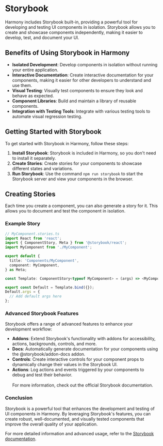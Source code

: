 # Storybook

Harmony includes Storybook built-in, providing a powerful tool for developing and testing UI components in isolation. Storybook allows you to create and showcase components independently, making it easier to develop, test, and document your UI.

## Benefits of Using Storybook in Harmony

- **Isolated Development**: Develop components in isolation without running your entire application.
- **Interactive Documentation**: Create interactive documentation for your components, making it easier for other developers to understand and use them.
- **Visual Testing**: Visually test components to ensure they look and behave as expected.
- **Component Libraries**: Build and maintain a library of reusable components.
- **Integration with Testing Tools**: Integrate with various testing tools to automate visual regression testing.

## Getting Started with Storybook

To get started with Storybook in Harmony, follow these steps:

1. **Install Storybook**: Storybook is included in Harmony, so you don't need to install it separately.
2. **Create Stories**: Create stories for your components to showcase different states and variations.
3. **Run Storybook**: Use the command `npm run storybook` to start the Storybook server and view your components in the browser.

## Creating Stories

Each time you create a component, you can also generate a story for it. This allows you to document and test the component in isolation.

### Example Story

```typescript
// MyComponent.stories.ts
import React from 'react';
import { ComponentStory, Meta } from '@storybook/react';
import MyComponent from './MyComponent';

export default {
  title: 'Components/MyComponent',
  component: MyComponent,
} as Meta;

const Template: ComponentStory<typeof MyComponent> = (args) => <MyComponent {...args} />;

export const Default = Template.bind({});
Default.args = {
  // Add default args here
};

```

### Advanced Storybook Features
Storybook offers a range of advanced features to enhance your development workflow:


- **Addons**: Extend Storybook's functionality with addons for accessibility, actions, backgrounds, controls, and more.
- **Docs**: Automatically generate documentation for your components using the @storybook/addon-docs addon.
- **Controls**: Create interactive controls for your component props to dynamically change their values in the Storybook UI.
- **Actions**: Log actions and events triggered by your components to debug and test their behavior.
<br/><br/>
For more information, check out the official Storybook documentation.


### Conclusion
Storybook is a powerful tool that enhances the development and testing of UI components in Harmony. By leveraging Storybook's features, you can create robust, well-documented, and visually tested components that improve the overall quality of your application.

For more detailed information and advanced usage, refer to the [Storybook documentation](https://storybook.js.org/docs).
